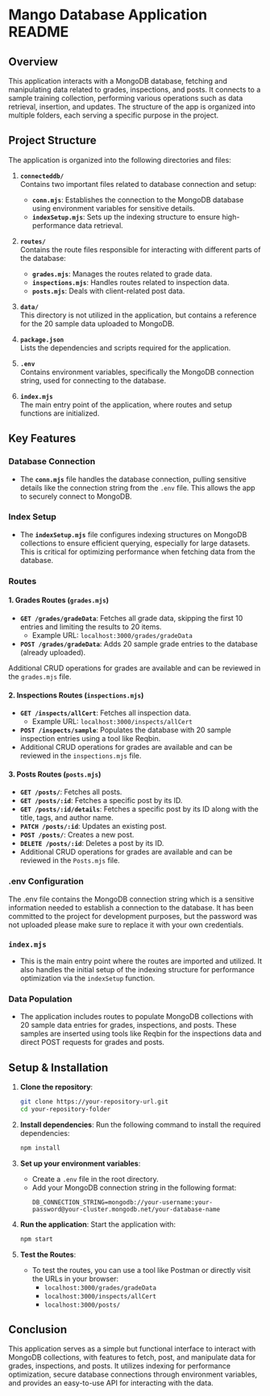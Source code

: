 # Mango Database Application README

## Overview

This application interacts with a MongoDB database, fetching and manipulating data related to grades, inspections, and posts. It connects to a sample training collection, performing various operations such as data retrieval, insertion, and updates. The structure of the app is organized into multiple folders, each serving a specific purpose in the project.

## Project Structure

The application is organized into the following directories and files:

1. **`connecteddb/`**  
   Contains two important files related to database connection and setup:
   - **`conn.mjs`**: Establishes the connection to the MongoDB database using environment variables for sensitive details.
   - **`indexSetup.mjs`**: Sets up the indexing structure to ensure high-performance data retrieval.

2. **`routes/`**  
   Contains the route files responsible for interacting with different parts of the database:
   - **`grades.mjs`**: Manages the routes related to grade data.
   - **`inspections.mjs`**: Handles routes related to inspection data.
   - **`posts.mjs`**: Deals with client-related post data.

3. **`data/`**  
   This directory is not utilized in the application, but contains a reference for the 20 sample data uploaded to MongoDB.

4. **`package.json`**  
   Lists the dependencies and scripts required for the application.

5. **`.env`**  
   Contains environment variables, specifically the MongoDB connection string, used for connecting to the database.

6. **`index.mjs`**  
   The main entry point of the application, where routes and setup functions are initialized.

## Key Features

### Database Connection
- The **`conn.mjs`** file handles the database connection, pulling sensitive details like the connection string from the `.env` file. This allows the app to securely connect to MongoDB.

### Index Setup
- The **`indexSetup.mjs`** file configures indexing structures on MongoDB collections to ensure efficient querying, especially for large datasets. This is critical for optimizing performance when fetching data from the database.

### Routes

#### 1. **Grades Routes (`grades.mjs`)**
   - **`GET /grades/gradeData`**: Fetches all grade data, skipping the first 10 entries and limiting the results to 20 items.  
     - Example URL: `localhost:3000/grades/gradeData`
   - **`POST /grades/gradeData`**: Adds 20 sample grade entries to the database (already uploaded).

   Additional CRUD operations for grades are available and can be reviewed in the `grades.mjs` file.

#### 2. **Inspections Routes (`inspections.mjs`)**
   - **`GET /inspects/allCert`**: Fetches all inspection data.  
     - Example URL: `localhost:3000/inspects/allCert`
   - **`POST /inspects/sample`**: Populates the database with 20 sample inspection entries using a tool like Reqbin.
   -  Additional CRUD operations for grades are available and can be reviewed in the `inspections.mjs` file.

#### 3. **Posts Routes (`posts.mjs`)**
   - **`GET /posts/`**: Fetches all posts.
   - **`GET /posts/:id`**: Fetches a specific post by its ID.
   - **`GET /posts/:id/details`**: Fetches a specific post by its ID along with the title, tags, and author name.
   - **`PATCH /posts/:id`**: Updates an existing post.
   - **`POST /posts/`**: Creates a new post.
   - **`DELETE /posts/:id`**: Deletes a post by its ID.
   -  Additional CRUD operations for grades are available and can be reviewed in the `Posts.mjs` file.

### .env Configuration
The .env file contains the MongoDB connection string which is a sensitive information needed to establish a connection to the database. It has been committed to the project for development purposes, but  the password was not uploaded please make sure to replace it with your own credentials.

### `index.mjs`
- This is the main entry point where the routes are imported and utilized. It also handles the initial setup of the indexing structure for performance optimization via the `indexSetup` function.

### Data Population
- The application includes routes to populate MongoDB collections with 20 sample data entries for grades, inspections, and posts. These samples are inserted using tools like Reqbin for the inspections data and direct POST requests for grades and posts.

## Setup & Installation

1. **Clone the repository**:
   ```bash
   git clone https://your-repository-url.git
   cd your-repository-folder
   ```

2. **Install dependencies**:
   Run the following command to install the required dependencies:
   ```bash
   npm install
   ```

3. **Set up your environment variables**:
   - Create a `.env` file in the root directory.
   - Add your MongoDB connection string in the following format:
     ```
     DB_CONNECTION_STRING=mongodb://your-username:your-password@your-cluster.mongodb.net/your-database-name
     ```

4. **Run the application**:
   Start the application with:
   ```bash
   npm start
   ```

5. **Test the Routes**:
   - To test the routes, you can use a tool like Postman or directly visit the URLs in your browser:
     - `localhost:3000/grades/gradeData`
     - `localhost:3000/inspects/allCert`
     - `localhost:3000/posts/`

## Conclusion

This application serves as a simple but functional interface to interact with MongoDB collections, with features to fetch, post, and manipulate data for grades, inspections, and posts. It utilizes indexing for performance optimization, secure database connections through environment variables, and provides an easy-to-use API for interacting with the data.



